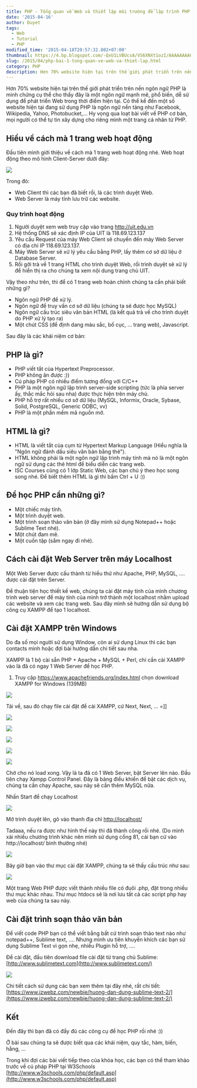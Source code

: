 ```yaml
---
title: PHP - Tổng quan về Web và thiết lập môi trường để lập trình PHP
date: '2015-04-16'
author: Duyet
tags:
  - Web
  - Tutorial
  - PHP
modified_time: '2015-04-18T20:57:32.802+07:00'
thumbnail: https://4.bp.blogspot.com/-QxU1LVBUcsA/VS6XNXt1ozI/AAAAAAAACRk/Og_wF5j7WDM/s1600/mohinh01.jpg
slug: /2015/04/php-bai-1-tong-quan-ve-web-va-thiet-lap.html
category: PHP
description: Hơn 70% website hiện tại trên thế giới phát triển trên nền ngôn ngữ PHP là minh chứng cụ thể cho thấy đây là một ngôn ngữ mạnh mẽ, phổ biến, dễ sử dụng để phát triển Web trong thời điểm hiện tại. Có thể kể đến một số website hiện tại đang sử dụng PHP là ngôn ngữ nền tảng như Facebook, Wikipedia, Yahoo, Photobucket, …
---
```


Hơn 70% website hiện tại trên thế giới phát triển trên nền ngôn ngữ PHP là minh chứng cụ thể cho thấy đây là một ngôn ngữ mạnh mẽ, phổ biến, dễ sử dụng để phát triển Web trong thời điểm hiện tại. Có thể kể đến một số website hiện tại đang sử dụng PHP là ngôn ngữ nền tảng như Facebook, Wikipedia, Yahoo, Photobucket,…
Hy vọng qua loạt bài viết về PHP cơ bản, mọi người có thể tự tin xây dựng cho riêng mình một trang cá nhân từ PHP.

## Hiểu về cách mà 1 trang web hoạt động

Đầu tiên mình giới thiệu về cách mà 1 trang web hoạt động nhé. Web hoạt động theo mô hình Client-Server dưới đây:

![](https://4.bp.blogspot.com/-QxU1LVBUcsA/VS6XNXt1ozI/AAAAAAAACRk/Og_wF5j7WDM/s1600/mohinh01.jpg)

Trong đó:

- Web Client thì các bạn đã biết rồi, là các trình duyệt Web.
- Web Server là máy tính lưu trữ các website.

### Quy trình hoạt động

1. Người duyệt xem web truy cập vào trang http://uit.edu.vn
2. Hệ thống DNS sẽ xác định IP của UIT là 118.69.123.137
3. Yêu cầu Request của máy Web Client sẽ chuyển đến máy Web Server có địa chỉ IP 118.69.123.137.
4. Máy Web Server sẽ xử lý yêu cầu bằng PHP, lấy thêm cơ sở dữ liệu ở Database Server.
5. Rồi gởi trả về 1 trang HTML cho trình duyệt Web, rồi trình duyệt sẽ xử lý để hiển thị ra cho chúng ta xem nội dung trang chủ UIT.

Vậy theo như trên, thì để có 1 trang web hoàn chỉnh chúng ta cần phải biết những gì?

- Ngôn ngữ PHP để xử lý.
- Ngôn ngữ để truy vấn cơ sở dữ liệu (chúng ta sẽ được học MySQL)
- Ngôn ngữ cấu trúc siêu văn bản HTML (là kết quả trả về cho trình duyệt do PHP xử lý tạo ra)
- Một chút CSS (để định dang màu sắc, bố cục, … trang web), Javascript.

Sau đây là các khái niệm cơ bản:

## PHP là gì?

- PHP viết tắt của Hypertext Preprocessor.
- PHP không ăn được :))
- Cú pháp PHP có nhiều điểm tương đồng với C/C++
- PHP là một ngôn ngữ lập trình server-side scripting (tức là phía server ấy, thắc mắc hỏi sau nha) được thực hiện trên máy chủ.
- PHP hỗ trợ rất nhiều cơ sở dữ liệu (MySQL, Informix, Oracle, Sybase, Solid, PostgreSQL, Generic ODBC, vv)
- PHP là một phần mềm mã nguồn mở.

## HTML là gì?

- HTML là viết tắt của cụm từ Hypertext Markup Language (Hiểu nghĩa là "Ngôn ngữ đánh dấu siêu văn bản bằng thẻ").
- HTML không phải là một ngôn ngữ lập trình máy tính mà nó là một ngôn ngữ sử dụng các thẻ html để biểu diễn các trang web.
- ISC Courses cũng có 1 lớp Static Web, các bạn chú ý theo học song song nhé. Để biết thêm HTML là gì thì bấm Ctrl + U :))

## Để học PHP cần những gì?

- Một chiếc máy tính.
- Một trình duyệt web.
- Một trình soạn thảo văn bản (ở đây mình sử dụng Notepad++ hoặc Sublime Text nhé).
- Một chút đam mê.
- Một cuốn tập (sắm ngay đi nhé).

## Cách cài đặt Web Server trên máy Localhost

Một Web Server được cấu thành từ hiều thứ như Apache, PHP, MySQL, …. được cài đặt trên Server.

Để thuận tiện học thiết kế web, chúng ta cài đặt máy tính của mình chương trình web server để máy tính của mình trở thành một localhost nhằm upload các website và xem các trang web. Sau đây mình sẽ hướng dẫn sử dụng bộ công cụ XAMPP để tạo 1 localhost.

## Cài đặt XAMPP trên Windows

Do đa số mọi người sử dụng Window, còn ai sử dụng Linux thì các bạn contacts mình hoặc đợi bài hướng dẫn chi tiết sau nha.

XAMPP là 1 bộ cài sẵn PHP + Apache + MySQL + Perl, chỉ cần cài XAMPP vào là đã có ngay 1 Web Server để học PHP.

1. Truy cập https://www.apachefriends.org/index.html chọn download XAMPP for Windows (139MB)

![](https://1.bp.blogspot.com/-HwHuWz4RnR0/VS6YAPe2tOI/AAAAAAAACRs/Ej7wPbfZqys/s1600/XAMPP-Installers-and-Downloads-for-Apache-Friends.png)

Tải về, sau đó chạy file cài đặt để cài XAMPP, cứ Next, Next, … =]]

![](https://3.bp.blogspot.com/-c05u5w1vsAk/VS6YKfrCqbI/AAAAAAAACR0/jHxJi6G_AQw/s1600/XAMPP_1.png)

![](https://3.bp.blogspot.com/-UIltvre7bd4/VS6YQ9sUBGI/AAAAAAAACR8/wM8YZ12FdN4/s1600/XAMPP_2.png)

![](https://4.bp.blogspot.com/-91ingxFr8xI/VS6YacV_VzI/AAAAAAAACSE/s6ZFBINdGyw/s1600/XAMPP_3.png)

![](https://2.bp.blogspot.com/-0PW3KP4C50Y/VS6YaH2LJSI/AAAAAAAACSM/DwNzOHlnCDU/s1600/XAMPP_4.png)

![](https://3.bp.blogspot.com/-dwjRQ3TFgPM/VS6Yac-eg0I/AAAAAAAACSI/AhSg7-Vx8jE/s1600/XAMPP_5.png)

Chờ cho nó load xong. Vậy là ta đã có 1 Web Server, bật Server lên nào. Đầu tiên chạy Xampp Control Panel. Đây là bảng điều khiển để bật các dịch vụ, chúng ta cần chạy Apache, sau này sẽ cần thêm MySQL nữa.

Nhấn Start để chạy Localhost

![](https://1.bp.blogspot.com/-sG--csszEzU/VS6YtZ48u_I/AAAAAAAACSc/gIQ9igulGuY/s1600/XAMPP_6.png)

Mở trình duyệt lên, gõ vào thanh địa chỉ [http://localhost/ ](http://localhost/%C2%A0)

Tadaaa, nếu ra được như hình thế này thì đã thành công rồi nhé.
(Do mình xài nhiều chương trình khác nên mình sử dụng cổng 81, cái bạn cứ vào http://localhost/ bình thường nhé)

![](https://1.bp.blogspot.com/-7EjLLiH8Dlw/VS6ZCyrTX6I/AAAAAAAACSs/5-uu3vV3SUs/s1600/XAMPP_7.png)

Bây giờ bạn vào thư mục cài đặt XAMPP, chúng ta sẽ thấy cấu trúc như sau:

![](https://2.bp.blogspot.com/-6NVz_DKATUo/VS6ZK6Af9cI/AAAAAAAACS0/AygSZVv6Rrk/s1600/XAMPP_8.png)

Một trang Web PHP được viết thành nhiều file có đuôi .php, đặt trong nhiều thư mục khác nhau. Thư mục htdocs sẽ là nơi lưu tất cả các script php hay web của chúng ta sau này.

## Cài đặt trình soạn thảo văn bản

Để viết code PHP bạn có thể viết bằng bất cứ trình soạn thảo text nào như notepad++, Sublime text, …. Nhưng mình ưu tiên khuyến khích các bạn sử dụng Sublime Text vì gọn nhẹ, nhiều Plugin hỗ trợ, ….

Để cài đặt, đầu tiên download file cài đặt từ trang chủ Sublime: [http://www.sublimetext.com](http://www.sublimetext.com/)

![](https://1.bp.blogspot.com/-dRn-R8REbSo/VS6ZZk-jstI/AAAAAAAACS8/8L9myQJvDk0/s1600/Screenshot-from-2014-10-13-204458.png)

Chi tiết cách sử dụng các bạn xem thêm tại đây nhé, rất chi tiết: [https://www.izwebz.com/newbie/huong-dan-dung-sublime-text-2/](https://www.izwebz.com/newbie/huong-dan-dung-sublime-text-2/)

## Kết

Đến đây thì bạn đã có đầy đủ các công cụ để học PHP rồi nhé :))

Ở bài sau chúng ta sẽ được biết qua các khái niệm, quy tắc, hàm, biến, hằng, …

Trong khi đợi các bài viết tiếp theo của khóa học, các bạn có thể tham khảo trước về cú pháp PHP tại W3Schools [http://www.w3schools.com/php/default.asp](http://www.w3schools.com/php/default.asp)

